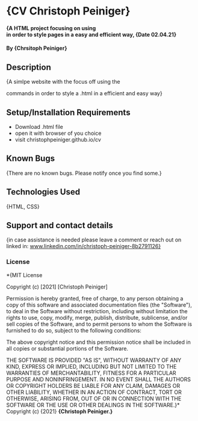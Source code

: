 # {CV Christoph Peiniger}
#### {A HTML project focusing on using <div class> in order to style pages in a easy and efficient way, {Date 02.04.21}
#### By **{Chrsitoph Peiniger}**
## Description
{A simlpe website with the focus off using the <div class> commands in order to style a .html in a efficient and easy way}
## Setup/Installation Requirements
* Download .html file
* open it with browser of you choice
* visit christophpeiniger.github.io/cv
## Known Bugs
{There are no known bugs. Please notify once you find some.}
## Technologies Used
{HTML, CSS}
## Support and contact details
{in case assistance is needed please leave a comment or reach out on linked in: www.linkedin.com/in/christoph-peiniger-8b2791126}
### License
*{MIT License

Copyright (c) [2021] [Christoph Peiniger]

Permission is hereby granted, free of charge, to any person obtaining a copy
of this software and associated documentation files (the "Software"), to deal
in the Software without restriction, including without limitation the rights
to use, copy, modify, merge, publish, distribute, sublicense, and/or sell
copies of the Software, and to permit persons to whom the Software is
furnished to do so, subject to the following conditions:

The above copyright notice and this permission notice shall be included in all
copies or substantial portions of the Software.

THE SOFTWARE IS PROVIDED "AS IS", WITHOUT WARRANTY OF ANY KIND, EXPRESS OR
IMPLIED, INCLUDING BUT NOT LIMITED TO THE WARRANTIES OF MERCHANTABILITY,
FITNESS FOR A PARTICULAR PURPOSE AND NONINFRINGEMENT. IN NO EVENT SHALL THE
AUTHORS OR COPYRIGHT HOLDERS BE LIABLE FOR ANY CLAIM, DAMAGES OR OTHER
LIABILITY, WHETHER IN AN ACTION OF CONTRACT, TORT OR OTHERWISE, ARISING FROM,
OUT OF OR IN CONNECTION WITH THE SOFTWARE OR THE USE OR OTHER DEALINGS IN THE
SOFTWARE.}*
Copyright (c) {2021} **{Christoph Peiniger.}**